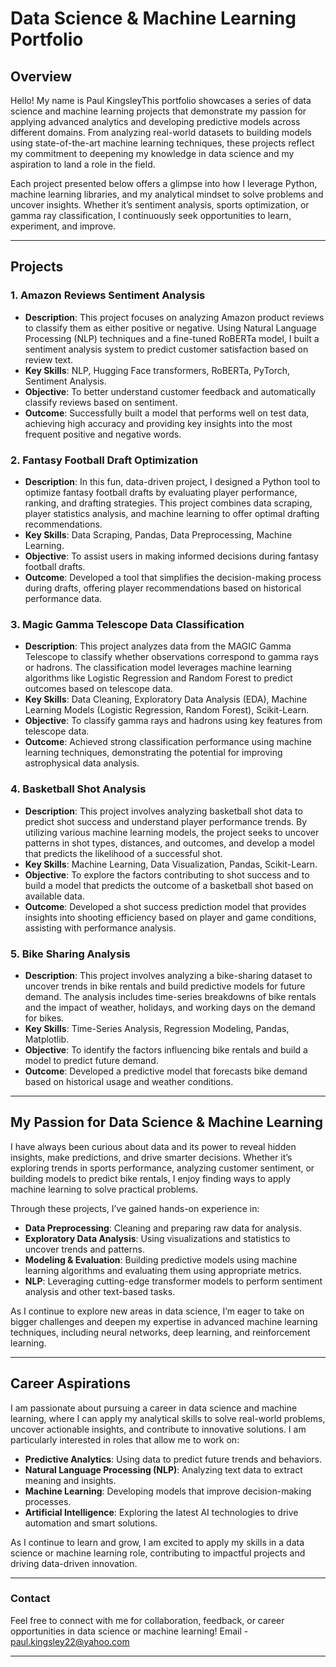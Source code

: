 # Data Science & Machine Learning Portfolio

## Overview

Hello! My name is Paul KingsleyThis portfolio showcases a series of data science and machine learning projects that demonstrate my passion for applying advanced analytics and developing predictive models across different domains. From analyzing real-world datasets to building models using state-of-the-art machine learning techniques, these projects reflect my commitment to deepening my knowledge in data science and my aspiration to land a role in the field.

Each project presented below offers a glimpse into how I leverage Python, machine learning libraries, and my analytical mindset to solve problems and uncover insights. Whether it’s sentiment analysis, sports optimization, or gamma ray classification, I continuously seek opportunities to learn, experiment, and improve.

---

## Projects

### 1. **Amazon Reviews Sentiment Analysis**
   - **Description**: This project focuses on analyzing Amazon product reviews to classify them as either positive or negative. Using Natural Language Processing (NLP) techniques and a fine-tuned RoBERTa model, I built a sentiment analysis system to predict customer satisfaction based on review text.
   - **Key Skills**: NLP, Hugging Face transformers, RoBERTa, PyTorch, Sentiment Analysis.
   - **Objective**: To better understand customer feedback and automatically classify reviews based on sentiment.
   - **Outcome**: Successfully built a model that performs well on test data, achieving high accuracy and providing key insights into the most frequent positive and negative words.

### 2. **Fantasy Football Draft Optimization**
   - **Description**: In this fun, data-driven project, I designed a Python tool to optimize fantasy football drafts by evaluating player performance, ranking, and drafting strategies. This project combines data scraping, player statistics analysis, and machine learning to offer optimal drafting recommendations.
   - **Key Skills**: Data Scraping, Pandas, Data Preprocessing, Machine Learning.
   - **Objective**: To assist users in making informed decisions during fantasy football drafts.
   - **Outcome**: Developed a tool that simplifies the decision-making process during drafts, offering player recommendations based on historical performance data.

### 3. **Magic Gamma Telescope Data Classification**
   - **Description**: This project analyzes data from the MAGIC Gamma Telescope to classify whether observations correspond to gamma rays or hadrons. The classification model leverages machine learning algorithms like Logistic Regression and Random Forest to predict outcomes based on telescope data.
   - **Key Skills**: Data Cleaning, Exploratory Data Analysis (EDA), Machine Learning Models (Logistic Regression, Random Forest), Scikit-Learn.
   - **Objective**: To classify gamma rays and hadrons using key features from telescope data.
   - **Outcome**: Achieved strong classification performance using machine learning techniques, demonstrating the potential for improving astrophysical data analysis.

### 4. **Basketball Shot Analysis**
   - **Description**: This project involves analyzing basketball shot data to predict shot success and understand player performance trends. By utilizing various machine learning models, the project seeks to uncover patterns in shot types, distances, and outcomes, and develop a model that predicts the likelihood of a successful shot.
   - **Key Skills**: Machine Learning, Data Visualization, Pandas, Scikit-Learn.
   - **Objective**: To explore the factors contributing to shot success and to build a model that predicts the outcome of a basketball shot based on available data.
   - **Outcome**: Developed a shot success prediction model that provides insights into shooting efficiency based on player and game conditions, assisting with performance analysis.

### 5. **Bike Sharing Analysis**
   - **Description**: This project involves analyzing a bike-sharing dataset to uncover trends in bike rentals and build predictive models for future demand. The analysis includes time-series breakdowns of bike rentals and the impact of weather, holidays, and working days on the demand for bikes.
   - **Key Skills**: Time-Series Analysis, Regression Modeling, Pandas, Matplotlib.
   - **Objective**: To identify the factors influencing bike rentals and build a model to predict future demand.
   - **Outcome**: Developed a predictive model that forecasts bike demand based on historical usage and weather conditions.

---

## My Passion for Data Science & Machine Learning

I have always been curious about data and its power to reveal hidden insights, make predictions, and drive smarter decisions. Whether it’s exploring trends in sports performance, analyzing customer sentiment, or building models to predict bike rentals, I enjoy finding ways to apply machine learning to solve practical problems.

Through these projects, I’ve gained hands-on experience in:
- **Data Preprocessing**: Cleaning and preparing raw data for analysis.
- **Exploratory Data Analysis**: Using visualizations and statistics to uncover trends and patterns.
- **Modeling & Evaluation**: Building predictive models using machine learning algorithms and evaluating them using appropriate metrics.
- **NLP**: Leveraging cutting-edge transformer models to perform sentiment analysis and other text-based tasks.

As I continue to explore new areas in data science, I’m eager to take on bigger challenges and deepen my expertise in advanced machine learning techniques, including neural networks, deep learning, and reinforcement learning.

---

## Career Aspirations

I am passionate about pursuing a career in data science and machine learning, where I can apply my analytical skills to solve real-world problems, uncover actionable insights, and contribute to innovative solutions. I am particularly interested in roles that allow me to work on:
- **Predictive Analytics**: Using data to predict future trends and behaviors.
- **Natural Language Processing (NLP)**: Analyzing text data to extract meaning and insights.
- **Machine Learning**: Developing models that improve decision-making processes.
- **Artificial Intelligence**: Exploring the latest AI technologies to drive automation and smart solutions.

As I continue to learn and grow, I am excited to apply my skills in a data science or machine learning role, contributing to impactful projects and driving data-driven innovation.

---

### Contact
Feel free to connect with me for collaboration, feedback, or career opportunities in data science or machine learning!
Email - paul.kingsley22@yahoo.com

---

